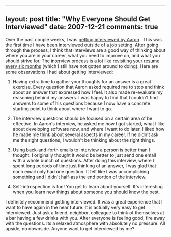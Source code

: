 
---
layout: post
title: "Why Everyone Should Get Interviewed"
date: 2007-12-21
comments: true
---


Over the past couple weeks, I was [getting interviewed by Aaron][1] .  This was the first time I have been interviewed outside of a job setting.  After going through the process, I think that interviews are a good way of thinking about where you are in your career, what you need to improve on, and what you should strive for.  The interview process is a lot like [revisiting your resume every six months][2] (which I still have not gotten around to doing).  Here are some observations I had about getting interviewed:

1. Having extra time to gather your thoughts for an answer is a great exercise.  Every question that Aaron asked required me to stop and think about an answer that expressed how I feel.  It also made re-evaluate my reasoning behind my answers.  I was happy to find that I couldn't find answers to some of his questions because I now have a concrete starting point to think about where I want to go. 

2. The interview questions should be focused on a certain area of be effective.  In Aaron's interview, he asked me how I got started, what I like about developing software now, and where I want to do later.  I liked how he made me think about several aspects in my career.  If he didn't ask me the right questions, I wouldn't be thinking about the right things.  

3. Using back-and-forth emails to interview a person is better than I thought.  I originally thought it would be better to just send one email with a whole bunch of questions.  After doing this interview, where I spent long periods of time just thinking of an answer, I was glad that each email only had one question.  It felt like I was accomplishing something and I didn't half-ass the end portion of the interview. 

4. Self-introspection is fun!  You get to learn about yourself.  It's interesting when you learn new things about someone you should know the best.


I definitely recommend getting interviewed.  It was a great experience that I want to have again in the near future.  It is actually very easy to get interviewed.  Just ask a friend, neighbor, colleague to think of themselves at a bar having a few drinks with you.  After everyone is feeling good, fire away with the questions.  Its a relaxed atmosphere with absolutely no pressure.  All upside, no downside.  Anyone want to get interviewed by me?


  [1]: http://kagawaa.blogspot.com/2007/12/interview-with-austen-ito.html
  [2]: http://www.randsinrepose.com/archives/2007/12/06/a_brief_glimpse.html
